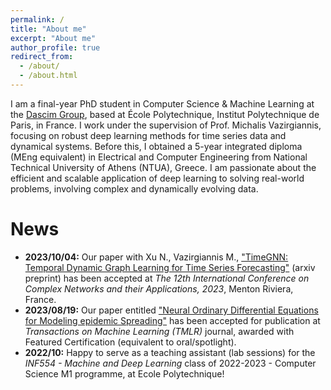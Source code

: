 ```yaml
---
permalink: /
title: "About me"
excerpt: "About me"
author_profile: true
redirect_from: 
  - /about/
  - /about.html
---
```

I am a final-year PhD student in Computer Science & Machine Learning at the [Dascim Group](http://www.lix.polytechnique.fr/dascim/), based at École Polytechnique, Institut Polytechnique de Paris, in France. I work under the supervision of Prof. Michalis Vazirgiannis, focusing on robust deep learning methods for time series data and dynamical systems. Before this, I obtained a 5-year integrated diploma (MEng equivalent) in Electrical and Computer Engineering from National Technical University of Athens (NTUA), Greece. I am passionate about the efficient and scalable application of deep learning to solving real-world problems, involving complex and dynamically evolving data.

News
======
* **2023/10/04:** Our paper with Xu N., Vazirgiannis M., ["TimeGNN: Temporal Dynamic Graph Learning for Time Series Forecasting"](chrome-extension://efaidnbmnnnibpcajpcglclefindmkaj/https://arxiv.org/pdf/2307.14680.pdf) (arxiv preprint) has been accepted at *The 12th International Conference on Complex Networks and their Applications, 2023*, Menton Riviera, France.
* **2023/08/19:** Our paper entitled ["Neural Ordinary Differential Equations for Modeling epidemic Spreading"](https://openreview.net/forum?id=yrkJGne0vN) has been accepted for publication at *Transactions on Machine Learning (TMLR)* journal, awarded with Featured Certification (equivalent to oral/spotlight).
* **2022/10:** Happy to serve as a teaching assistant (lab sessions) for the *INF554 - Machine and Deep Learning* class of 2022-2023 - Computer Science M1 programme, at Ecole Polytechnique!